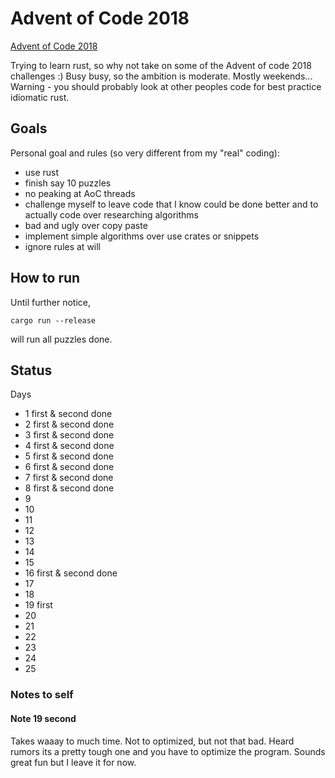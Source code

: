 # Advent of Code 2018

[Advent of Code 2018](https://adventofcode.com/2018)

Trying to learn rust, so why not take on some of the Advent of code 2018 challenges :)
Busy busy, so the ambition is moderate. Mostly weekends... 
Warning - you should probably look at other peoples code for best practice idiomatic rust.

## Goals

Personal goal and rules (so very different from my "real" coding):
 
  * use rust
  * finish say 10 puzzles
  * no peaking at AoC threads
  * challenge myself to leave code that I know could be done better and to actually code over researching algorithms
  * bad and ugly over copy paste
  * implement simple algorithms over use crates or snippets
  * ignore rules at will

## How to run

Until further notice, 

    cargo run --release

will run all puzzles done. 

## Status

Days

* 1 first & second done
* 2 first & second done
* 3 first & second done
* 4 first & second done
* 5 first & second done
* 6 first & second done
* 7 first & second done
* 8 first & second done
* 9
* 10
* 11
* 12
* 13
* 14
* 15
* 16 first & second done
* 17
* 18
* 19 first
* 20
* 21
* 22
* 23
* 24
* 25


### Notes to self

#### Note 19 second
Takes waaay to much time. Not to optimized, but not that bad. Heard rumors its a pretty tough one and you have to optimize the program. Sounds great fun but I leave it for now.
